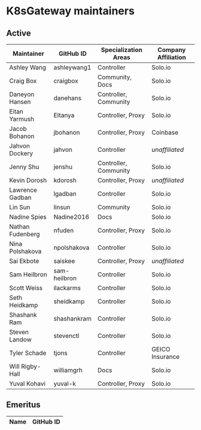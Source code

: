 # K8sGateway maintainers

## Active

<!---
Please keep the table sorted.
-->

| Maintainer | GitHub ID | Specialization Areas | Company Affiliation |
| ---- | ---- | ---- | ---- |
Ashley Wang | ashleywang1 | Controller | Solo.io
Craig Box | craigbox | Community, Docs | Solo.io
Daneyon Hansen | danehans | Controller, Community | Solo.io
Eitan Yarmush | EItanya | Controller, Proxy | Solo.io
Jacob Bohanon | jbohanon | Controller, Proxy  | Coinbase
Jahvon Dockery | jahvon | Controller | _unaffiliated_
Jenny Shu | jenshu | Controller, Community | Solo.io
Kevin Dorosh | kdorosh | Controller, Proxy | _unaffiliated_
Lawrence Gadban | lgadban | Controller | Solo.io
Lin Sun | linsun | Community | Solo.io
Nadine Spies | Nadine2016 | Docs | Solo.io
Nathan Fudenberg | nfuden | Controller, Proxy | Solo.io
Nina Polshakova | npolshakova | Controller | Solo.io
Sai Ekbote | saiskee | Controller, Proxy | _unaffiliated_
Sam Heilbron | sam-heilbron | Controller | Solo.io
Scott Weiss | ilackarms | Controller | Solo.io
Seth Heidkamp | sheidkamp | Controller | Solo.io
Shashank Ram | shashankram | Controller | Solo.io
Steven Landow | stevenctl | Controller | Solo.io
Tyler Schade | tjons | Controller | GEICO Insurance
Will Rigby-Hall | williamgrh | Docs | Solo.io
Yuval Kohavi | yuval-k | Controller, Proxy | Solo.io

## Emeritus

| Name | GitHub ID |
| ---- | ---- |
